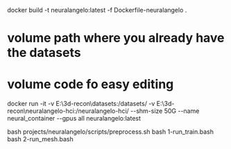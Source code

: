 docker build -t neuralangelo:latest -f Dockerfile-neuralangelo .

# volume path where you already have the datasets
# volume code fo easy editing
docker run -it -v E:\3d-recon\datasets:/datasets/ -v E:\3d-recon\neuralangelo-hci:/neuralangelo-hci/ --shm-size 50G --name neural_container --gpus all neuralangelo:latest

bash projects/neuralangelo/scripts/preprocess.sh
bash 1-run_train.bash
bash 2-run_mesh.bash